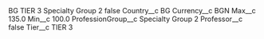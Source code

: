 <?xml version="1.0" encoding="UTF-8"?>
<CustomMetadata xmlns="http://soap.sforce.com/2006/04/metadata" xmlns:xsi="http://www.w3.org/2001/XMLSchema-instance" xmlns:xsd="http://www.w3.org/2001/XMLSchema">
    <label>BG TIER 3 Specialty Group 2</label>
    <protected>false</protected>
    <values>
        <field>Country__c</field>
        <value xsi:type="xsd:string">BG</value>
    </values>
    <values>
        <field>Currency__c</field>
        <value xsi:type="xsd:string">BGN</value>
    </values>
    <values>
        <field>Max__c</field>
        <value xsi:type="xsd:double">135.0</value>
    </values>
    <values>
        <field>Min__c</field>
        <value xsi:type="xsd:double">100.0</value>
    </values>
    <values>
        <field>ProfessionGroup__c</field>
        <value xsi:type="xsd:string">Specialty Group 2</value>
    </values>
    <values>
        <field>Professor__c</field>
        <value xsi:type="xsd:boolean">false</value>
    </values>
    <values>
        <field>Tier__c</field>
        <value xsi:type="xsd:string">TIER 3</value>
    </values>
</CustomMetadata>

